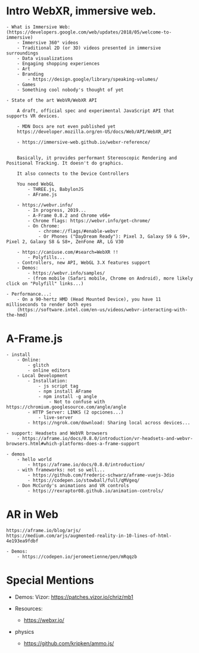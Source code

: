 # Intro WebXR, immersive web.

    - What is Immersive Web: (https://developers.google.com/web/updates/2018/05/welcome-to-immersive)
        - Immersive 360° videos
        - Traditional 2D (or 3D) videos presented in immersive surroundings
        - Data visualizations
        - Engaging shopping experiences
        - Art
        - Branding
            - https://design.google/library/speaking-volumes/
        - Games
        - Something cool nobody's thought of yet

    - State of the art WebVR/WebXR API

        A draft, official spec and experimental JavaScript API that supports VR devices.

        - MDN Docs are not even published yet
        https://developer.mozilla.org/en-US/docs/Web/API/WebXR_API

        - https://immersive-web.github.io/webxr-reference/


        Basically, it provides performant Stereoscopic Rendering and Positional Tracking. It doesn't do graphics.

        It also connects to the Device Controllers

        You need WebGL
            - THREE.js, BabylonJS
            - AFrame.js

        - https://webvr.info/
            - In progress, 2019...
            - A-Frame 0.8.2 and Chrome v66+
            - Chrome flags: https://webvr.info/get-chrome/
            - On Chrome:
                - chrome://flags/#enable-webvr
                - Or Phones ("DayDream Ready"): Pixel 3, Galaxy S9 & S9+, Pixel 2, Galaxy S8 & S8+, ZenFone AR, LG V30

        - https://caniuse.com/#search=WebXR !!
            - Polyfills...
        - Controllers, new API, WebGL 3.X features support
        - Demos:
            - https://webvr.info/samples/
            - (from mobile (Safari mobile, Chrome on Android), more likely click on "Polyfill" links...)

    - Performance...:
        - On a 90-hertz HMD (Head Mounted Device), you have 11 milliseconds to render both eyes
        (https://software.intel.com/en-us/videos/webvr-interacting-with-the-hmd)

# A-Frame.js

    - install
        - Online:
            - glitch
            - online editors
        - Local Development
            - Installation:
                - js script tag
                - npm install AFrame
                - npm install -g angle
                    - Not to confuse with https://chromium.googlesource.com/angle/angle
            - HTTP Server: LINKS (2 opciones...)
                - live-server
            - https://ngrok.com/download: Sharing local across devices...

    - support: Headsets and WebVR browsers
        - https://aframe.io/docs/0.8.0/introduction/vr-headsets-and-webvr-browsers.html#which-platforms-does-a-frame-support

    - demos
        - hello world
            - https://aframe.io/docs/0.8.0/introduction/
        - with frameworks: not so well...
            - https://github.com/frederic-schwarz/aframe-vuejs-3dio
            - https://codepen.io/stowball/full/qMVgeq/
        - Don McCurdy's animations and VR controls
            - https://rexraptor08.github.io/animation-controls/

# AR in Web
    https://aframe.io/blog/arjs/
    https://medium.com/arjs/augmented-reality-in-10-lines-of-html-4e193ea9fdbf

    - Demos:
        - https://codepen.io/jeromeetienne/pen/mRqqzb

# Special Mentions

- Demos:
    Vizor: https://patches.vizor.io/chriz/mb1

- Resources:
    - https://webxr.io/

- physics
    - https://github.com/kripken/ammo.js/
